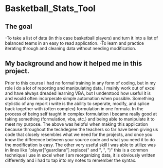# Basketball_Stats_Tool

## The goal
-To take a list of data (in this case basketball players) and turn it into a list of balanced teams in an easy to read application.
-To learn and practice iterating through and cleaning data without needing modification.



## My background and how it helped me in this project.
Prior to this course i had no formal training in any form of coding, but in my role i do a lot of reporting and manipulating data. I mainly work out of excel and have always dreaded learning VBA, but I understood how useful it is and would often incorperate simple automation when possible. Something stylistic of any report i write is the ability to seperate, modify, and splice back together with (often complex) formulation in one formula. In the process of being self taught in complex formulation i became really good at taking something (formulation, vba, etc.) and being able to manipulate it to meet my purpose.
The above was helpful when making this application because throughout the techdegree the teachers so far have been giving us code that closely resembles what we need for the projects, and once you know the difference between your source code and what you need it to do the modification is easy. The other very useful skill i was able to utilize was in lines like "player["guardians"].replace(" and ", ", ")" this is a common technique i use in excel when I am reorganizing data, it is obviously written differently and i had to tap into my notes to remember the syntax.
